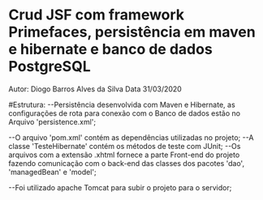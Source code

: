 # Crud JSF com framework Primefaces, persistência em maven e hibernate e banco de dados PostgreSQL

Autor: Diogo Barros Alves da Silva
Data 31/03/2020

#Estrutura:
--Persistência desenvolvida com Maven e Hibernate, as configurações de rota para conexão com o Banco de dados estão no Arquivo 'persistence.xml';

--O arquivo 'pom.xml' contém as dependências utilizadas no projeto;
--A classe 'TesteHibernate' contém os métodos de teste com JUnit;
--Os arquivos com a extensão .xhtml fornece a parte Front-end do projeto fazendo comunicação com o back-end das classes dos pacotes 'dao', 'managedBean' e 'model';

--Foi utilizado apache Tomcat para subir o projeto para o servidor;
